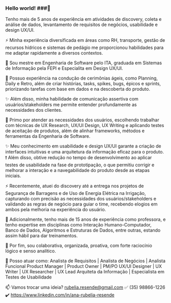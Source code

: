 ### Hello world! ###👋

Tenho mais de 5 anos de experiência em atividades de discovery, coleta e análise de dados, 
levantamento de requisitos de negócios, usabilidade e design UX/UI. 

⚡ Minha experiência diversificada em áreas como RH, transporte, gestão de recursos hídricos e sistemas de pedágio 
me proporcionou habilidades para me adaptar rapidamente a diversos contextos.

:floppy_disk: Sou mestre em Engenharia de Software pelo ITA, graduada em Sistemas de Informação pela FEPI e
Especialita em Design UX/UI.

💬 Possuo experiência na condução de cerimônias ágeis, como Planning, Daily e Retro, além de criar histórias, 
tasks, spikes, bugs, épicos e sprints, priorizando tarefas com base em dados e na descoberta do produto.

✨ Além disso, minha habilidade de comunicação assertiva com usuários/stakeholders me permite
entender profundamente as necessidades dos clientes. 

👯 Primo por atender as necessidades dos usuários, escolhendo trabalhar com técnicas de 
UX Research, UX/UI Design, UX Writing e aplicando testes de aceitação de produtos, 
além de alinhar frameworks, métodos e ferramentas da Engenharia de Software.

✨ Meu conhecimento em usabilidade e design UX/UI garante a criação de interfaces intuitivas e 
uma arquitetura da informação eficaz para o produto.
:heavy_exclamation_mark: Além disso, obtive redução no tempo de desenvolvimento ao aplicar testes de usabilidade na fase de prototipação, 
o que permitiu corrigir e melhorar a interação e a navegabilidade do produto desde as etapas iniciais.

⚡ Recentemente, atuei do discovery até a entrega nos projetos de Segurança de Barragens e 
de Uso de Energia Elétrica na Irrigação, capturando com precisão as necessidades dos usuários/stakeholders e 
validando as regras de negócio para guiar o time, 
recebendo elogios em ambos pela melhoria na experiência do usuário.

:eyes: Adicionalmente, tenho mais de 15 anos de experiência como professora, e 
tenho expertise em disciplinas como Interação Humano-Computador, Banco de Dados, 
Algoritmos e Estruturas de Dados, entre outras, estando assim hábil para dar treinamentos.

🎯 Por fim, sou colaborativa, organizada, proativa, com forte raciocínio lógico e senso analítico. 

:checkered_flag: Posso atuar como: 
Analista de Requisitos | Analista de Negócios | Analista Funcional
Product Manager | Product Owner | PM/PO
UX/UI Designer | UX Writer | UX Researcher | UX Lead
Arquiteta da Informação | Especialista em Testes de Usabilidade

📫 Vamos trocar uma ideia?
rubelia.resende@gmail.com
:white_check_mark: (35) 98866-1226
:heavy_check_mark: https://www.linkedin.com/in/ana-rubelia-resende
